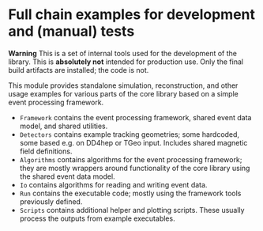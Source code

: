 # Full chain examples for development and (manual) tests

**Warning** This is a set of internal tools used for the development of the
library. This is **absolutely not** intended for production use. Only the final
build artifacts are installed; the code is not.

This module provides standalone simulation, reconstruction, and other usage
examples for various parts of the core library based on a simple event
processing framework.

-   `Framework` contains the event processing framework, shared event data
    model, and shared utilities.
-   `Detectors` contains example tracking geometries; some hardcoded, some
    based e.g. on DD4hep or TGeo input. Includes shared magnetic field
    definitions.
-   `Algorithms` contains algorithms for the event processing framework; they
    are mostly wrappers around functionality of the core library using the
    shared event data model.
-   `Io` contains algorithms for reading and writing event data.
-   `Run` contains the executable code; mostly using the framework tools
    previously defined.
-   `Scripts` contains additional helper and plotting scripts. These usually
    process the outputs from example executables.
